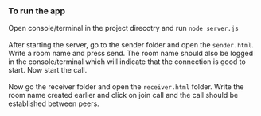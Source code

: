 ### To run the app
Open console/terminal in the project direcotry and run `node server.js` <br>
<br>
After starting the server, go to the sender folder and open the `sender.html`. Write a room name and press send. The room name should also be logged in the console/terminal which will indicate that the connection is good to start. Now start the call. <br>
<br>
Now go the receiver folder and open the `receiver.html` folder. Write the room name created earlier and click on join call and the call should be established between peers.